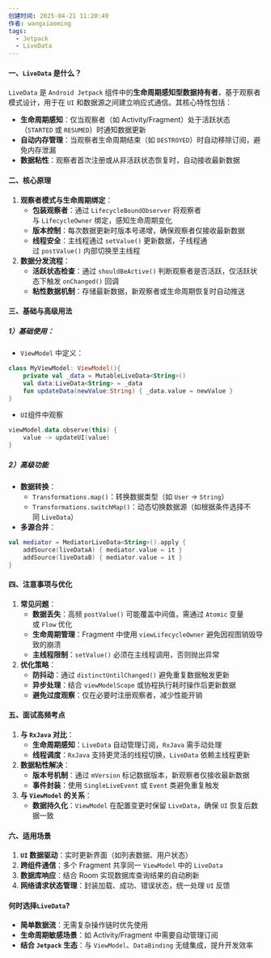 ```yaml
---
创建时间: 2025-04-21 11:20:49
作者: wangxiaoming
tags:
  - Jetpack
  - LiveData
---
```

#### 一、`LiveData` 是什么？
`LiveData` 是 `Android Jetpack` 组件中的**生命周期感知型数据持有者**，基于观察者模式设计，用于在 `UI` 和数据源之间建立响应式通信。其核心特性包括：
- ​**生命周期感知**​：仅当观察者（如 Activity/Fragment）处于活跃状态（`STARTED` 或 `RESUMED`）时通知数据更新
- ​**自动内存管理**​：当观察者生命周期结束（如 `DESTROYED`）时自动移除订阅，避免内存泄漏
- ​**数据粘性**​：观察者首次注册或从非活跃状态恢复时，自动接收最新数据
#### 二、核心原理
1. ​**观察者模式与生命周期绑定**​：
    - ​**包装观察者**​：通过 `LifecycleBoundObserver` 将观察者与 `LifecycleOwner` 绑定，感知生命周期变化
    - ​**版本控制**​：每次数据更新时版本号递增，确保观察者仅接收最新数据
    - ​**线程安全**​：主线程通过 `setValue()` 更新数据，子线程通过 `postValue()` 内部切换至主线程
2. ​**数据分发流程**​：
    - ​**活跃状态检查**​：通过 `shouldBeActive()` 判断观察者是否活跃，仅活跃状态下触发 `onChanged()` 回调
    - ​**粘性数据机制**​：存储最新数据，新观察者或生命周期恢复时自动推送

#### 三、基础与高级用法
##### 1）基础使用​：
- ​`ViewModel` 中定义​：
```kotlin
class MyViewModel: ViewModel(){
    private val _data = MutableLiveData<String>()
    val data:LiveData<String> = _data
    fun updateData(newValue:String) { _data.value = newValue }
}
```
- `UI`组件中观察
```kotlin
viewModel.data.observe(this) {
    value -> updateUI(value)
}
```
##### 2）高级功能
- ​**数据转换**​：
    - `Transformations.map()`：转换数据类型（如 `User` → `String`）
    - `Transformations.switchMap()`：动态切换数据源（如根据条件选择不同 `LiveData`）
- ​**多源合并**​：
```kotlin
val mediator = MediatorLiveData<String>().apply {
    addSource(liveDataA) { mediator.value = it }
    addSource(liveDataB) { mediator.value = it }
}
```

#### 四、注意事项与优化
1. ​**常见问题**​：
    - ​**数据丢失**​：高频 `postValue()` 可能覆盖中间值，需通过 `Atomic` 变量或 `Flow` 优化
    - ​**生命周期管理**​：Fragment 中使用 `viewLifecycleOwner` 避免因视图销毁导致的崩溃
    - ​**主线程限制**​：`setValue()` 必须在主线程调用，否则抛出异常
2. ​**优化策略**​：
    - ​**防抖动**​：通过 `distinctUntilChanged()` 避免重复数据触发更新
    - ​**异步处理**​：结合 `viewModelScope` 或协程执行耗时操作后更新数据
    - ​**避免过度观察**​：仅在必要时注册观察者，减少性能开销

#### 五、面试高频考点
1. ​**与 `RxJava` 对比**​：
    - ​**生命周期感知**​：`LiveData` 自动管理订阅，`RxJava` 需手动处理
    - ​**线程调度**​：`RxJava` 支持更灵活的线程切换，`LiveData` 依赖主线程更新
2. ​**数据粘性解决**​：
    - ​**版本号机制**​：通过 `mVersion` 标记数据版本，新观察者仅接收最新数据
    - ​**事件封装**​：使用 `SingleLiveEvent` 或 `Event` 类避免重复触发
3. ​**与 `ViewModel` 的关系**​：
    - ​**数据持久化**​：`ViewModel` 在配置变更时保留 `LiveData`，确保 `UI` 恢复后数据一致

#### 六、适用场景
1. ​**`UI` 数据驱动**​：实时更新界面（如列表数据、用户状态）
2. ​**跨组件通信**​：多个 Fragment 共享同一 `ViewModel` 中的 `LiveData`
3. ​**数据库响应**​：结合 Room 实现数据库查询结果的自动刷新
4. ​**网络请求状态管理**​：封装加载、成功、错误状态，统一处理 `UI` 反馈

#### 何时选择`LiveData`?
- ​**简单数据流**​：无需复杂操作链时优先使用
- ​**生命周期敏感场景**​：如 Activity/Fragment 中需要自动管理订阅
- ​**结合 `Jetpack` 生态**​：与 `ViewModel`、`DataBinding` 无缝集成，提升开发效率
 